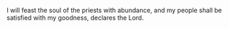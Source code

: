 I will feast the soul of the priests with abundance, and my people shall be satisfied with my goodness, declares the Lord.
